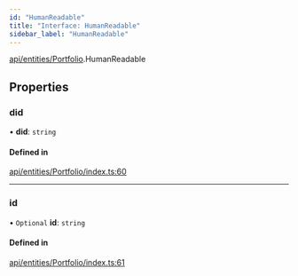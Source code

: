 ```yaml
---
id: "HumanReadable"
title: "Interface: HumanReadable"
sidebar_label: "HumanReadable"
---
```


[api/entities/Portfolio](../../../../../modules/API/Entities/Portfolio/Portfolio.md).HumanReadable

## Properties

### did

• **did**: `string`

#### Defined in

[api/entities/Portfolio/index.ts:60](https://github.com/PolymeshAssociation/polymesh-sdk/blob/88db4a911/src/api/entities/Portfolio/index.ts#L60)

___

### id

• `Optional` **id**: `string`

#### Defined in

[api/entities/Portfolio/index.ts:61](https://github.com/PolymeshAssociation/polymesh-sdk/blob/88db4a911/src/api/entities/Portfolio/index.ts#L61)
